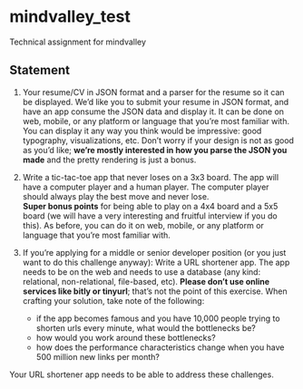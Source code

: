 # mindvalley_test
Technical assignment for mindvalley

Statement
---------

1. Your resume/CV in JSON format and a parser for the resume so it can be displayed. We’d like you to submit your resume
   in JSON format, and have an app consume the JSON data and display it. It can be done on web, mobile, or any platform
   or language that you’re most familiar with. You can display it any way you think would be impressive: good
   typography, visualizations, etc. Don’t worry if your design is not as good as you’d like; **we’re mostly interested in
   how you parse the JSON you made** and the pretty rendering is just a bonus.

2. Write a tic-tac-toe app that never loses on a 3x3 board. The app will have a computer player and a human player. The
   computer player should always play the best move and never lose.  
   **Super bonus points** for being able to play on a 4x4 board and a 5x5 board (we will have a very interesting and
   fruitful interview if you do this). As before, you can do it on web, mobile, or any platform or language that you’re
   most familiar with.

3. If you’re applying for a middle or senior developer position (or you just want to do this challenge anyway): Write a
   URL shortener app. The app needs to be on the web and needs to use a database (any kind: relational, non-relational,
   file-based, etc). **Please don’t use online services like bitly or tinyurl**; that’s not the point of this exercise.
   When crafting your solution, take note of the following:
    - if the app becomes famous and you have 10,000 people trying to shorten urls every minute, what would the
      bottlenecks be?
    - how would you work around these bottlenecks?
    - how does the performance characteristics change when you have 500 million new links per month?

  Your URL shortener app needs to be able to address these challenges.
